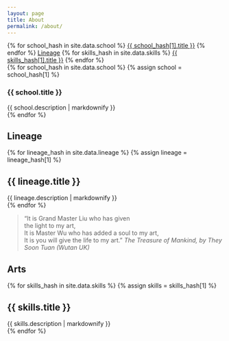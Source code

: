 ```yaml
---
layout: page
title: About
permalink: /about/
---
```


<div class="jump-menu">
{% for school_hash in site.data.school %}
<a href="../about/#{{ school_hash[0] }}">{{ school_hash[1].title }}</a>
{% endfor %}
<a href="../about/#lineage">Lineage</a>
{% for skills_hash in site.data.skills %}
<a href="../about/#{{ skills_hash[0] }}">{{ skills_hash[1].title }}</a>
{% endfor %}
</div>

<section>
{% for school_hash in site.data.school %}
{% assign school = school_hash[1] %}
<article>
    <h1 id="{{ school_hash[0] }}">{{ school.title }}</h1>
    <div>
        {{ school.description  | markdownify }}
    </div>
</article>
{% endfor %}
</section>

<section>
<h1 id="lineage">Lineage</h1>
{% for lineage_hash in site.data.lineage %}
{% assign lineage = lineage_hash[1] %}
<article>
    <h2 id="{{ lineage_hash[0]}}">{{ lineage.title }}</h2>
    <div>
        {{ lineage.description  | markdownify }}
    </div>
</article>
{% endfor %}
</section>

<div class="quote">
<blockquote>
&ldquo;It is Grand Master Liu who has given<br />
the light to my art,<br />
It is Master Wu who has added a soul to my art,<br />
It is you will give the life to my art.&rdquo;
<cite><i>The Treasure of Mankind</i>, by They Soon Tuan (Wutan UK)</cite>
</blockquote>
</div>

<section>
<h1 id="arts">Arts</h1>
{% for skills_hash in site.data.skills %}
{% assign skills = skills_hash[1] %}
<article>
    <h2 id="{{ skills_hash[0]}}">{{ skills.title }}</h2>
    <div>
        {{ skills.description  | markdownify }}
    </div>
</article>
{% endfor %}
</section>
